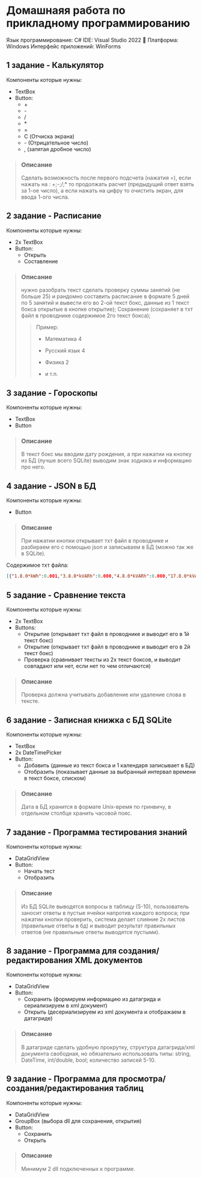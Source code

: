 # Домашнаяя работа по прикладному программированию

Язык программирование: С#
IDE: Visual Studio 2022 :purple_heart:
Платформа: Windows
Интерфейс приложений: WinForms

## 1 задание - **Калькулятор**
Компоненты которые нужны:
  - TextBox
  - Button:
    - \+
    - \-
    - /
    - \*
    - =
    - C (Отчиска экрана)
    - \- (Отрицательное число)
    - , (запятая дробное число)
> ### Описание
> Сделать возможность после первого подсчета (нажатия =), если нажать на : +;-;/;* то продолжать расчет (предыдущий ответ взять за 1-ое число), а если нажать на цифру то очистить экран, для ввода 1-ого числа.

## 2 задание - **Расписание**
Компоненты которые нужны:
- 2x TextBox
- Button:
  - Открыть
  - Составление
>  ### Описание
>  нужно разобрать текст сделать проверку суммы занятий (не больше 25) и рандомно составить расписание в формате 5 дней по 5 занятий и вывести его во 2-ой текст бокс, данные из 1 текст бокса открытые в кнопке открытие); Сохранение (сохраняет в тхт файл в проводнике содержимое 2го текст бокса);
>  > Пример:
>  > - Математика 4
>  > 
>  > - Русский язык 4
>  > 
>  > - Физика 2
>  > 
>  > - и т.п.

## 3 задание - **Гороскопы**
Компоненты которые нужны:
- TextBox
- Button
>  ### Описание
>  В текст бокс мы вводим дату рождения, а при нажатии на кнопку из БД (лучше всего SQLite) выводим знак зодиака и информацию про него.

## 4 задание - **JSON в БД**
Компоненты которые нужны:
- Button
>  ### Описание
>  При нажатии кнопки открывает тхт файл в проводнике и разбираем его с помощью json и записываем в БД (можно так же в SQLite).

Содержимое тхт файла:
``` json
[{"1.8.0*kWh":0.001,"3.8.0*kVARh":0.000,"4.8.0*kVARh":0.000,"17.8.0*kVARh":0.000,"18.8.0*kVARh":0.000,"0.9.4":"2020-09-09T21:00:00+00:00","0.2.0":"3.1.66919fc0f50864cae2c5df64ed741218f12bcfd71c","0.2.1":"1.1.30","C.1.6":"7CEC710274B33EEEC17EAC714F024CA3D8308DBB","C.1.7":"053D6F2FCABDDC4B2B38CC10DF2389EBF04E0FFE","9.9.9":11984},{"1.8.0*kWh":0.001,"3.8.0*kVARh":0.000,"4.8.0*kVARh":0.000,"17.8.0*kVARh":0.000,"18.8.0*kVARh":0.000,"0.9.4":"2020-09-10T21:00:00+00:00","0.2.0":"3.1.66919fc0f50864cae2c5df64ed741218f12bcfd71c","0.2.1":"1.1.30","C.1.6":"7CEC710274B33EEEC17EAC714F024CA3D8308DBB","C.1.7":"053D6F2FCABDDC4B2B38CC10DF2389EBF04E0FFE","9.9.9":12008},{"1.8.0*kWh":0.001,"3.8.0*kVARh":0.000,"4.8.0*kVARh":0.000,"17.8.0*kVARh":0.000,"18.8.0*kVARh":0.000,"0.9.4":"2020-09-11T21:00:00+00:00","0.2.0":"3.1.66919fc0f50864cae2c5df64ed741218f12bcfd71c","0.2.1":"1.1.30","C.1.6":"7CEC710274B33EEEC17EAC714F024CA3D8308DBB","C.1.7":"053D6F2FCABDDC4B2B38CC10DF2389EBF04E0FFE","9.9.9":12032}]
```

## 5 задание - **Сравнение текста** 
Компоненты которые нужны:
- 2x TextBox
- Buttons: 
  - Открытие (открывает тхт файл в проводнике и выводит его в 1й текст бокс)
  - Открытие (открывает тхт файл в проводнике и выводит его в 2й текст бокс)
  - Проверка (сравнивает тексты из 2х текст боксов, и выводит совпадают или нет, если нет то чем отличаются)
>  ### Описание
>  Проверка должна учитывать добавление или удаление слова в тексте.

## 6 задание - **Записная книжка с БД SQLite**
Компоненты которые нужны:
- TextBox
- 2x DateTimePicker
- Button:
  - Добавить (данные из текст бокса и 1 календаря записывает в БД)
  - Отобразить (показывает данные за выбранный интервал времени в текст боксе, списком) 
>  ### Описание
>  Дата в БД хранится в формате Unix-время по гринвичу, в отдельном столбце хранить часовой пояс.

## 7 задание - **Программа тестирования знаний**
Компоненты которые нужны:
- DataGridView
- Button:
  - Начать тест
  - Отобразить
>  ### Описание
>  Из БД SQLite выводятся вопросы в таблицу (5-10), пользователь заносит ответы в пустые ячейки напротив каждого вопроса; при нажатии кнопки проверить, система делает слияние 2х листов (правильные ответы в бд) и выводит результат правильных ответов (не правильные ответы выводятся пустыми).

## 8 задание - **Программа для создания/редактирования XML документов**
Компоненты которые нужны:
- DataGridView
- Button:
  - Сохранить (формируем информацию из датагрида и сериализируем в xml документ)
  - Открыть (десериализируем из xml документа и отображаем в датагриде)
>  ### Описание
>  В датагриде сделать удобную прокрутку, структура датагрида/xml документа свободная, но обязательно использовать типы: string, DateTime, int/double, bool; количество записей 5-10.

## 9 задание - **Программа для просмотра/создания/редактирования таблиц**
Компоненты которые нужны:
- DataGridView
- GroupBox (выбора dll для сохранения, открытия)
- Button:
  - Сохранить
  - Открыть
>  ### Описание
>  Минимум 2 dll подключенных к программе.
